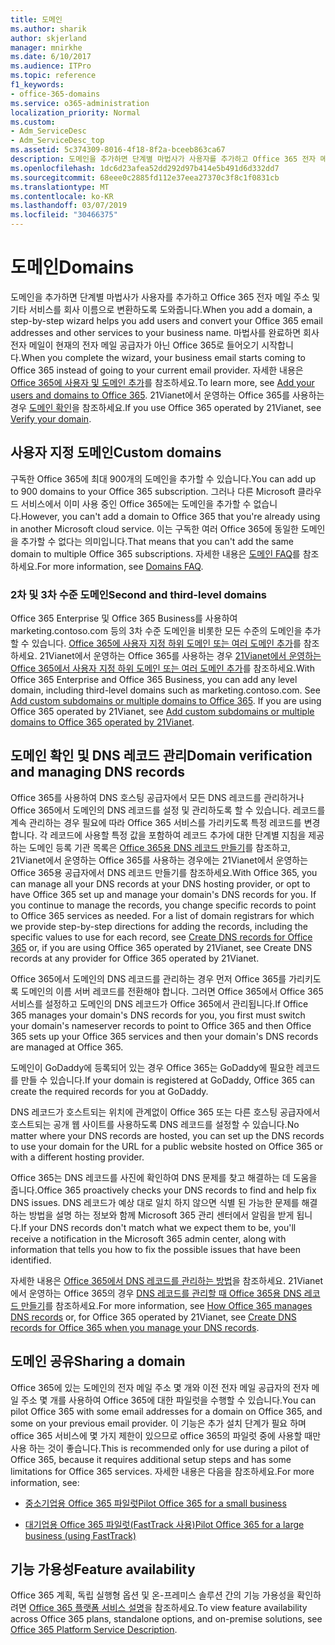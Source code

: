 ```yaml
---
title: 도메인
ms.author: sharik
author: skjerland
manager: mnirkhe
ms.date: 6/10/2017
ms.audience: ITPro
ms.topic: reference
f1_keywords:
- office-365-domains
ms.service: o365-administration
localization_priority: Normal
ms.custom:
- Adm_ServiceDesc
- Adm_ServiceDesc_top
ms.assetid: 5c374309-8016-4f18-8f2a-bceeb863ca67
description: 도메인을 추가하면 단계별 마법사가 사용자를 추가하고 Office 365 전자 메일 주소 및 기타 서비스를 회사 이름으로 변환하도록 도와줍니다. 마법사를 완료하면 회사 전자 메일이 현재의 전자 메일 공급자가 아닌 Office 365로 들어오기 시작합니다. 자세한 내용은 Office 365에 사용자 및 도메인 추가를 참조하세요. 21vianet에서 운영 하는 Office 365을 사용 하는 경우 도메인 확인을 참조 하세요.
ms.openlocfilehash: 1dc6d23afea52dd292d97b414e5b491d6d332dd7
ms.sourcegitcommit: 68eee0c2885fd112e37eea27370c3f8c1f0831cb
ms.translationtype: MT
ms.contentlocale: ko-KR
ms.lasthandoff: 03/07/2019
ms.locfileid: "30466375"
---
```

# <a name="domains"></a><span data-ttu-id="c0235-106">도메인</span><span class="sxs-lookup"><span data-stu-id="c0235-106">Domains</span></span>

<span data-ttu-id="c0235-107">도메인을 추가하면 단계별 마법사가 사용자를 추가하고 Office 365 전자 메일 주소 및 기타 서비스를 회사 이름으로 변환하도록 도와줍니다.</span><span class="sxs-lookup"><span data-stu-id="c0235-107">When you add a domain, a step-by-step wizard helps you add users and convert your Office 365 email addresses and other services to your business name.</span></span> <span data-ttu-id="c0235-108">마법사를 완료하면 회사 전자 메일이 현재의 전자 메일 공급자가 아닌 Office 365로 들어오기 시작합니다.</span><span class="sxs-lookup"><span data-stu-id="c0235-108">When you complete the wizard, your business email starts coming to Office 365 instead of going to your current email provider.</span></span> <span data-ttu-id="c0235-109">자세한 내용은 [Office 365에 사용자 및 도메인 추가](https://support.office.com/article/6383f56d-3d09-4dcb-9b41-b5f5a5efd611)를 참조하세요.</span><span class="sxs-lookup"><span data-stu-id="c0235-109">To learn more, see [Add your users and domains to Office 365](https://support.office.com/article/6383f56d-3d09-4dcb-9b41-b5f5a5efd611).</span></span> <span data-ttu-id="c0235-110">21Vianet에서 운영하는 Office 365를 사용하는 경우 [도메인 확인](http://go.microsoft.com/fwlink/?LinkID=733344&amp;clcid=0x409)을 참조하세요.</span><span class="sxs-lookup"><span data-stu-id="c0235-110">If you use Office 365 operated by 21Vianet, see [Verify your domain](http://go.microsoft.com/fwlink/?LinkID=733344&amp;clcid=0x409).</span></span>
  
## <a name="custom-domains"></a><span data-ttu-id="c0235-111">사용자 지정 도메인</span><span class="sxs-lookup"><span data-stu-id="c0235-111">Custom domains</span></span>
<span data-ttu-id="c0235-112"><a name="BKMK_CustomDomains"> </a></span><span class="sxs-lookup"><span data-stu-id="c0235-112"></span></span>

<span data-ttu-id="c0235-113">구독한 Office 365에 최대 900개의 도메인을 추가할 수 있습니다.</span><span class="sxs-lookup"><span data-stu-id="c0235-113">You can add up to 900 domains to your Office 365 subscription.</span></span> <span data-ttu-id="c0235-114">그러나 다른 Microsoft 클라우드 서비스에서 이미 사용 중인 Office 365에는 도메인을 추가할 수 없습니다.</span><span class="sxs-lookup"><span data-stu-id="c0235-114">However, you can't add a domain to Office 365 that you're already using in another Microsoft cloud service.</span></span> <span data-ttu-id="c0235-115">이는 구독한 여러 Office 365에 동일한 도메인을 추가할 수 없다는 의미입니다.</span><span class="sxs-lookup"><span data-stu-id="c0235-115">That means that you can't add the same domain to multiple Office 365 subscriptions.</span></span> <span data-ttu-id="c0235-116">자세한 내용은 [도메인 FAQ](https://support.office.com/en-us/article/Domains-FAQ-1272bad0-4bd4-4796-8005-67d6fb3afc5a)를 참조 하세요.</span><span class="sxs-lookup"><span data-stu-id="c0235-116">For more information, see [Domains FAQ](https://support.office.com/en-us/article/Domains-FAQ-1272bad0-4bd4-4796-8005-67d6fb3afc5a).</span></span>
  
### <a name="second-and-third-level-domains"></a><span data-ttu-id="c0235-117">2차 및 3차 수준 도메인</span><span class="sxs-lookup"><span data-stu-id="c0235-117">Second and third-level domains</span></span>
<span data-ttu-id="c0235-118"><a name="BKMK_SecondAndThirdLevelDomains"> </a></span><span class="sxs-lookup"><span data-stu-id="c0235-118"></span></span>

<span data-ttu-id="c0235-p104">Office 365 Enterprise 및 Office 365 Business를 사용하여 marketing.contoso.com 등의 3차 수준 도메인을 비롯한 모든 수준의 도메인을 추가할 수 있습니다. [Office 365에 사용자 지정 하위 도메인 또는 여러 도메인 추가](http://go.microsoft.com/fwlink/?LinkID=733345&amp;clcid=0x409)를 참조하세요. 21Vianet에서 운영하는 Office 365를 사용하는 경우 [21Vianet에서 운영하는 Office 365에서 사용자 지정 하위 도메인 또는 여러 도메인 추가](http://go.microsoft.com/fwlink/?LinkID=733346&amp;clcid=0x409)를 참조하세요.</span><span class="sxs-lookup"><span data-stu-id="c0235-p104">With Office 365 Enterprise and Office 365 Business, you can add any level domain, including third-level domains such as marketing.contoso.com. See [Add custom subdomains or multiple domains to Office 365](http://go.microsoft.com/fwlink/?LinkID=733345&amp;clcid=0x409). If you are using Office 365 operated by 21Vianet, see [Add custom subdomains or multiple domains to Office 365 operated by 21Vianet](http://go.microsoft.com/fwlink/?LinkID=733346&amp;clcid=0x409).</span></span>
  
## <a name="domain-verification-and-managing-dns-records"></a><span data-ttu-id="c0235-122">도메인 확인 및 DNS 레코드 관리</span><span class="sxs-lookup"><span data-stu-id="c0235-122">Domain verification and managing DNS records</span></span>
<span data-ttu-id="c0235-123"><a name="BKMK_ManagingDNSRecords"> </a></span><span class="sxs-lookup"><span data-stu-id="c0235-123"></span></span>

<span data-ttu-id="c0235-p105">Office 365를 사용하여 DNS 호스팅 공급자에서 모든 DNS 레코드를 관리하거나 Office 365에서 도메인의 DNS 레코드를 설정 및 관리하도록 할 수 있습니다. 레코드를 계속 관리하는 경우 필요에 따라 Office 365 서비스를 가리키도록 특정 레코드를 변경합니다. 각 레코드에 사용할 특정 값을 포함하여 레코드 추가에 대한 단계별 지침을 제공하는 도메인 등록 기관 목록은 [Office 365용 DNS 레코드 만들기](https://go.microsoft.com/fwlink/p/?LinkID=270173)를 참조하고, 21Vianet에서 운영하는 Office 365를 사용하는 경우에는 21Vianet에서 운영하는 Office 365용 공급자에서 DNS 레코드 만들기를 참조하세요.</span><span class="sxs-lookup"><span data-stu-id="c0235-p105">With Office 365, you can manage all your DNS records at your DNS hosting provider, or opt to have Office 365 set up and manage your domain's DNS records for you. If you continue to manage the records, you change specific records to point to Office 365 services as needed. For a list of domain registrars for which we provide step-by-step directions for adding the records, including the specific values to use for each record, see [Create DNS records for Office 365](https://go.microsoft.com/fwlink/p/?LinkID=270173) or, if you are using Office 365 operated by 21Vianet, see Create DNS records at any provider for Office 365 operated by 21Vianet.</span></span> 
  
<span data-ttu-id="c0235-127">Office 365에서 도메인의 DNS 레코드를 관리하는 경우 먼저 Office 365를 가리키도록 도메인의 이름 서버 레코드를 전환해야 합니다. 그러면 Office 365에서 Office 365 서비스를 설정하고 도메인의 DNS 레코드가 Office 365에서 관리됩니다.</span><span class="sxs-lookup"><span data-stu-id="c0235-127">If Office 365 manages your domain's DNS records for you, you first must switch your domain's nameserver records to point to Office 365 and then Office 365 sets up your Office 365 services and then your domain's DNS records are managed at Office 365.</span></span>
  
<span data-ttu-id="c0235-128">도메인이 GoDaddy에 등록되어 있는 경우 Office 365는 GoDaddy에 필요한 레코드를 만들 수 있습니다.</span><span class="sxs-lookup"><span data-stu-id="c0235-128">If your domain is registered at GoDaddy, Office 365 can create the required records for you at GoDaddy.</span></span> 
  
<span data-ttu-id="c0235-129">DNS 레코드가 호스트되는 위치에 관계없이 Office 365 또는 다른 호스팅 공급자에서 호스트되는 공개 웹 사이트를 사용하도록 DNS 레코드를 설정할 수 있습니다.</span><span class="sxs-lookup"><span data-stu-id="c0235-129">No matter where your DNS records are hosted, you can set up the DNS records to use your domain for the URL for a public website hosted on Office 365 or with a different hosting provider.</span></span> 
  
<span data-ttu-id="c0235-130">Office 365는 DNS 레코드를 사진에 확인하여 DNS 문제를 찾고 해결하는 데 도움을 줍니다.</span><span class="sxs-lookup"><span data-stu-id="c0235-130">Office 365 proactively checks your DNS records to find and help fix DNS issues.</span></span> <span data-ttu-id="c0235-131">DNS 레코드가 예상 대로 일치 하지 않으면 식별 된 가능한 문제를 해결 하는 방법을 설명 하는 정보와 함께 Microsoft 365 관리 센터에서 알림을 받게 됩니다.</span><span class="sxs-lookup"><span data-stu-id="c0235-131">If your DNS records don't match what we expect them to be, you'll receive a notification in the Microsoft 365 admin center, along with information that tells you how to fix the possible issues that have been identified.</span></span>
  
<span data-ttu-id="c0235-132">자세한 내용은 [Office 365에서 DNS 레코드를 관리하는 방법](https://go.microsoft.com/fwlink/p/?LinkID=270144)을 참조하세요. 21Vianet에서 운영하는 Office 365의 경우 [DNS 레코드를 관리할 때 Office 365용 DNS 레코드 만들기](http://go.microsoft.com/fwlink/?LinkID=817326&amp;clcid=0x409)를 참조하세요.</span><span class="sxs-lookup"><span data-stu-id="c0235-132">For more information, see [How Office 365 manages DNS records](https://go.microsoft.com/fwlink/p/?LinkID=270144) or, for Office 365 operated by 21Vianet, see [Create DNS records for Office 365 when you manage your DNS records](http://go.microsoft.com/fwlink/?LinkID=817326&amp;clcid=0x409).</span></span>
  
## <a name="sharing-a-domain"></a><span data-ttu-id="c0235-133">도메인 공유</span><span class="sxs-lookup"><span data-stu-id="c0235-133">Sharing a domain</span></span>
<span data-ttu-id="c0235-134"><a name="BKMK_ManagingDNSRecords"> </a></span><span class="sxs-lookup"><span data-stu-id="c0235-134"></span></span>

<span data-ttu-id="c0235-135">Office 365에 있는 도메인의 전자 메일 주소 몇 개와 이전 전자 메일 공급자의 전자 메일 주소 몇 개를 사용하여 Office 365에 대한 파일럿을 수행할 수 있습니다.</span><span class="sxs-lookup"><span data-stu-id="c0235-135">You can pilot Office 365 with some email addresses for a domain on Office 365, and some on your previous email provider.</span></span> <span data-ttu-id="c0235-136">이 기능은 추가 설치 단계가 필요 하며 office 365 서비스에 몇 가지 제한이 있으므로 office 365의 파일럿 중에 사용할 때만 사용 하는 것이 좋습니다.</span><span class="sxs-lookup"><span data-stu-id="c0235-136">This is recommended only for use during a pilot of Office 365, because it requires additional setup steps and has some limitations for Office 365 services.</span></span> <span data-ttu-id="c0235-137">자세한 내용은 다음을 참조하세요.</span><span class="sxs-lookup"><span data-stu-id="c0235-137">For more information, see:</span></span>
  
- [<span data-ttu-id="c0235-138">중소기업용 Office 365 파일럿</span><span class="sxs-lookup"><span data-stu-id="c0235-138">Pilot Office 365 for a small business</span></span>](https://support.office.com/article/39cee536-6a03-40cf-b9c1-f301bb6001d7)
    
- [<span data-ttu-id="c0235-139">대기업용 Office 365 파일럿(FastTrack 사용)</span><span class="sxs-lookup"><span data-stu-id="c0235-139">Pilot Office 365 for a large business (using FastTrack)</span></span>](https://fasttrack.office.com/onboard)
    
## <a name="feature-availability"></a><span data-ttu-id="c0235-140">기능 가용성</span><span class="sxs-lookup"><span data-stu-id="c0235-140">Feature availability</span></span>
<span data-ttu-id="c0235-141"><a name="BKMK_ManagingDNSRecords"> </a></span><span class="sxs-lookup"><span data-stu-id="c0235-141"></span></span>

<span data-ttu-id="c0235-142">Office 365 계획, 독립 실행형 옵션 및 온-프레미스 솔루션 간의 기능 가용성을 확인하려면 [Office 365 플랫폼 서비스 설명](https://technet.microsoft.com/en-us/library/office-365-platform-service-description.aspx)을 참조하세요.</span><span class="sxs-lookup"><span data-stu-id="c0235-142">To view feature availability across Office 365 plans, standalone options, and on-premise solutions, see [Office 365 Platform Service Description](https://technet.microsoft.com/en-us/library/office-365-platform-service-description.aspx).</span></span>
  

